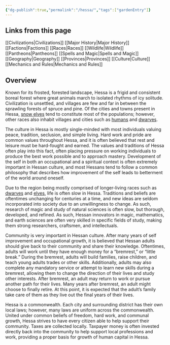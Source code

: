 ```yaml
---
{"dg-publish":true,"permalink":"/hessa/","tags":["gardenEntry"]}
---
```


## Links from this page
[[Civilizations\|Civilizations]]
[[Major History\|Major History]]
[[Factions\|Factions]]
[[Races\|Races]]
[[Wildlife\|Wildlife]]
[[Pantheons\|Pantheons]]
[[Spells and Magic\|Spells and Magic]]
[[Geography\|Geography]]
[[Provinces\|Provinces]]
[[Culture\|Culture]]
[[Mechanics and Rules\|Mechanics and Rules]]
## Overview
Known for its frosted, forested landscape, Hessa is a frigid and consistent boreal forest where great animals march to isolated rhythms of icy solitude. Civilization is unsettled, and villages are few and far in between the sprawling forests of spruce and pine. Of the cities and towns present in Hessa, [snow elves](Snow%20Elf) tend to constitute most of the populations; however, other races also inhabit villages and cities such as [humans](Human) and [dwarves](Deep%20Dwarf).

The culture in Hessa is mostly single-minded with most individuals valuing peace, tradition, seclusion, and simple living. Hard work and pride are common values throughout Hessa, and it is often believed that rest and leisure must be hard-fought and earned. The values and traditions of Hessa often play into this fact, often placing pressure on working individuals to produce the best work possible and to approach mastery. Development of the self in both an occupational and a spiritual context is often extremely important in Hessan culture, and most Hessans tend to follow a common philosophy that describes how improvement of the self leads to betterment of the world around oneself. 

Due to the region being mostly comprised of longer-living races such as [dwarves](Deep%20Dwarf) and [elves](Snow%20Elf), life is often slow in Hessa. Traditions and beliefs are oftentimes unchanging for centuries at a time, and new ideas are seldom incorporated into society due to an unwillingness to change. As such, research of magic and study of natural sciences is often slow, but thorough, developed, and refined. As such, Hessan innovators in magic, mathematics, and earth sciences are often very skilled in specific fields of study, making them strong researchers, craftsmen, and intellectuals.

Community is very important in Hessan culture. After many years of self improvement and occupational growth, it is believed that Hessan adults should give back to their community and share their knowledge. Oftentimes, adults will work until they have enough money for a “bremrest,” or “little break.” During the bremrest, adults will build families, raise children, and teach young adults trades or other skills. Additionally, adults may also complete any mandatory service or attempt to learn new skills during a bremrest, allowing them to change the direction of their lives and study other interests. After bremrest, an adult may return to work or pursue another path for their lives. Many years after bremrest, an adult might choose to finally retire. At this point, it is expected that the adult’s family take care of them as they live out the final years of their lives.

Hessa is a commonwealth. Each city and surrounding district has their own local laws; however, many laws are uniform across the commonwealth. United under common beliefs of freedom, hard work, and communal growth, Hessa strives to have every citizen able to help support their community. Taxes are collected locally. Taxpayer money is often invested directly back into the community to help support local professions and work, providing a proper basis for growth of human capital in Hessa.